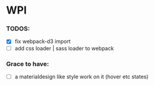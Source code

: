 # WPI

### TODOS:

- [x] fix webpack-d3 import
- [ ] add css loader | sass loader to webpack

### Grace to have:
- [ ] a materialdesign like style work on it (hover etc states)